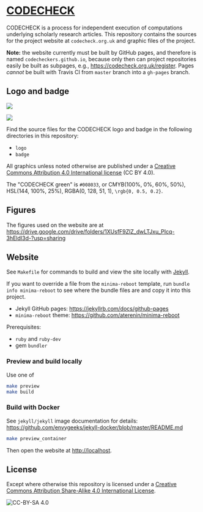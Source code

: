 # [CODECHECK](https://codecheck.org.uk)

CODECHECK is a process for independent execution of computations underlying scholarly research articles.
This repository contains the sources for the project website at `codecheck.org.uk` and graphic files of the project.

**Note:** the website currently must be built by GitHub pages, and therefore is named `codecheckers.github.io`, because only then can project repositories easily be built as subpages, e.g., https://codecheck.org.uk/register.
Pages _cannot_ be built with Travis CI from `master` branch into a `gh-pages` branch.

## Logo and badge

![](https://raw.githubusercontent.com/codecheckers/website/master/badges/codeworks-badge.png)

![](https://codecheck.org.uk/img/codecheck_logo.svg)

Find the source files for the CODECHECK logo and badge in the following directories in this repository:

- `logo`
- `badge`

All graphics unless noted otherwise are published under a [Creative Commons Attribution 4.0 International license](https://creativecommons.org/licenses/by/4.0/) (CC BY 4.0).

The "CODECHECK green" is `#008033`, or CMYB(100%, 0%, 60%, 50%), HSL(144, 100%, 25%), RGBA(0, 128, 51, 1), `\rgb{0, 0.5, 0.2}`.

## Figures

The figures used on the website are at <https://drive.google.com/drive/folders/1XUsfF9ZlZ_dwLTJxu_PIcq-3hEldI3d-?usp=sharing>

## Website

See `Makefile` for commands to build and view the site locally with [Jekyll](https://jekyllrb.com/).

If you want to override a file from the `minima-reboot` template, run `bundle info minima-reboot` to see where the bundle files are and copy it into this project.

- Jekyll GitHub pages: <https://jekyllrb.com/docs/github-pages>
- `minima-reboot` theme: <https://github.com/aterenin/minima-reboot>

Prerequisites:

- `ruby` and `ruby-dev`
- gem `bundler`

### Preview and build locally

Use one of

```bash
make preview
make build
```

### Build with Docker

See `jekyll/jekyll` image documentation for details: <https://github.com/envygeeks/jekyll-docker/blob/master/README.md>

```bash
make preview_container
```

Then open the website at <http://localhost>.

## License

Except where otherwise this repository is licensed under a [Creative Commons Attribution Share-Alike 4.0 International License](https://creativecommons.org/licenses/by-sa/4.0/).

![CC-BY-SA 4.0](https://mirrors.creativecommons.org/presskit/buttons/88x31/svg/by-sa.svg)
